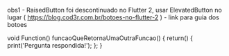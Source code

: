 
obs1 - RaisedButton foi descontinuado no Flutter 2, usar ElevatedButton no lugar ( https://blog.cod3r.com.br/botoes-no-flutter-2 ) - link para guia dos botoes

void Function() funcaoQueRetornaUmaOutraFuncao() {
  return() {
    print('Pergunta respondida!');
  };
}
